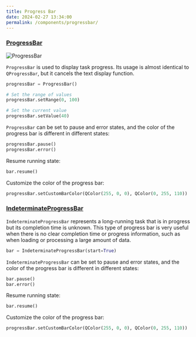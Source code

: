 ```yaml
---
title: Progress Bar
date: 2024-02-27 13:34:00
permalink: /components/progressbar/
---
```


### [ProgressBar](https://pyqt-fluent-widgets.readthedocs.io/zh-cn/latest/autoapi/qfluentwidgets/components/widgets/progress_bar/index.html)

![ProgressBar](/img/components/progressbar/ProgressBar.png)

`ProgressBar` is used to display task progress. Its usage is almost identical to `QProgressBar`, but it cancels the text display function.

```python
progressBar = ProgressBar()

# Set the range of values
progressBar.setRange(0, 100)

# Set the current value
progressBar.setValue(40)
```

`ProgressBar` can be set to pause and error states, and the color of the progress bar is different in different states:
```python
progressBar.pause()
progressBar.error()
```

Resume running state:
```python
bar.resume()
```

Customize the color of the progress bar:
```python
progressBar.setCustomBarColor(QColor(255, 0, 0), QColor(0, 255, 110))
```

### [IndeterminateProgressBar](https://pyqt-fluent-widgets.readthedocs.io/zh-cn/latest/autoapi/qfluentwidgets/components/widgets/progress_bar/index.html#qfluentwidgets.components.widgets.progress_bar.IndeterminateProgressBar)

`IndeterminateProgressBar` represents a long-running task that is in progress but its completion time is unknown. This type of progress bar is very useful when there is no clear completion time or progress information, such as when loading or processing a large amount of data.

```python
bar = IndeterminateProgressBar(start=True)
```

`IndeterminateProgressBar` can be set to pause and error states, and the color of the progress bar is different in different states:
```python
bar.pause()
bar.error()
```

Resume running state:
```python
bar.resume()
```

Customize the color of the progress bar:
```python
progressBar.setCustomBarColor(QColor(255, 0, 0), QColor(0, 255, 110))
```